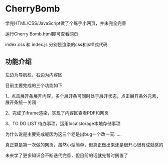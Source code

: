 # CherryBomb
学完HTML/CSS/JavaScript做了个练手小网页，并未完全完善

运行Cherry Bomb.html即可查看网页

index.css 和 index.js 分别是渲染的css和js样式代码

## 功能介绍
左边为导航栏，右边为内容区

目前主要完成的三个功能如下

1、点击展开条展开内容，多个展开条可同时处于展开状态，点击展开条外元素，展开条统一关闭

2、完成了iframe渲染，实现了内容区查看PDF和网页

3、TO DO LIST 待办事项，运用localstorage本地存储事项

为什么说是主要完成呢因为这三个老是出bug一个改一天……

真正算是第一次做的网页，虽然小型简单，但真正做出来还是很开心很有成就感的

未来学了更多知识会不断迭代完善，但目前的话就先暂时搁置了
